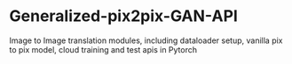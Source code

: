 # Generalized-pix2pix-GAN-API
Image to Image translation modules, including dataloader setup, vanilla pix to pix model, cloud training and test apis in Pytorch
